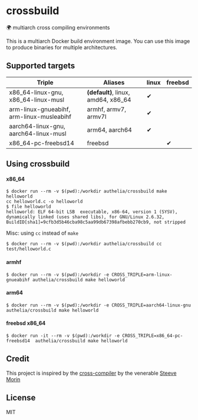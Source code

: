 # crossbuild
:earth_africa: multiarch cross compiling environments

This is a multiarch Docker build environment image.
You can use this image to produce binaries for multiple architectures.

## Supported targets

| Triple                                        | Aliases                             | linux   | freebsd |
|-----------------------------------------------|-------------------------------------|---------|---------|
| x86_64-linux-gnu, x86_64-linux-musl           | **(default)**, linux, amd64, x86_64 | ✔       |         |
| arm-linux-gnueabihf, arm-linux-musleabihf     | armhf, armv7, armv7l                | ✔       |         |
| aarch64-linux-gnu, aarch64-linux-musl         | arm64, aarch64                      | ✔       |         |
| x86_64-pc-freebsd14                           | freebsd                             |         | ✔       |

## Using crossbuild

#### x86_64

```console
$ docker run --rm -v $(pwd):/workdir authelia/crossbuild make helloworld
cc helloworld.c -o helloworld
$ file helloworld
helloworld: ELF 64-bit LSB  executable, x86-64, version 1 (SYSV), dynamically linked (uses shared libs), for GNU/Linux 2.6.32, BuildID[sha1]=9cfb3d5b46cba98c5aa99db67398afbebb270cb9, not stripped
```

Misc: using `cc` instead of `make`

```console
$ docker run --rm -v $(pwd):/workdir authelia/crossbuild cc test/helloworld.c
```

#### armhf

```console
$ docker run --rm -v $(pwd):/workdir -e CROSS_TRIPLE=arm-linux-gnueabihf authelia/crossbuild make helloworld
```

#### arm64

```console
$ docker run --rm -v $(pwd):/workdir -e CROSS_TRIPLE=aarch64-linux-gnu authelia/crossbuild make helloworld
```

#### freebsd x86_64

```console
$ docker run -it --rm -v $(pwd):/workdir -e CROSS_TRIPLE=x86_64-pc-freebsd14  authelia/crossbuild make helloworld
```

## Credit

This project is inspired by the [cross-compiler](https://github.com/steeve/cross-compiler) by the venerable [Steeve Morin](https://github.com/steeve)

## License

MIT
